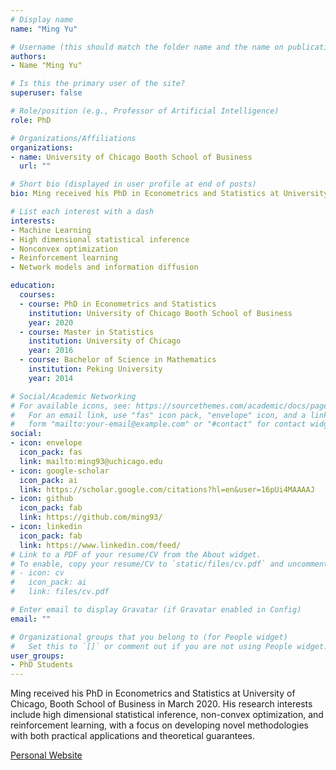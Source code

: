 ```yaml
---
# Display name
name: "Ming Yu"

# Username (this should match the folder name and the name on publications)
authors:
- Name "Ming Yu"

# Is this the primary user of the site?
superuser: false

# Role/position (e.g., Professor of Artificial Intelligence)
role: PhD

# Organizations/Affiliations
organizations:
- name: University of Chicago Booth School of Business
  url: ""

# Short bio (displayed in user profile at end of posts)
bio: Ming received his PhD in Econometrics and Statistics at University of Chicago, Booth School of Business in March 2020. His research interests include high dimensional statistical inference, non-convex optimization, and reinforcement learning, with a focus on developing novel methodologies with both practical applications and theoretical guarantees.

# List each interest with a dash
interests:
- Machine Learning
- High dimensional statistical inference
- Nonconvex optimization
- Reinforcement learning
- Network models and information diffusion

education:
  courses:
  - course: PhD in Econometrics and Statistics
    institution: University of Chicago Booth School of Business
    year: 2020
  - course: Master in Statistics
    institution: University of Chicago
    year: 2016
  - course: Bachelor of Science in Mathematics
    institution: Peking University
    year: 2014

# Social/Academic Networking
# For available icons, see: https://sourcethemes.com/academic/docs/page-builder/#icons
#   For an email link, use "fas" icon pack, "envelope" icon, and a link in the
#   form "mailto:your-email@example.com" or "#contact" for contact widget.
social:
- icon: envelope
  icon_pack: fas
  link: mailto:ming93@uchicago.edu
- icon: google-scholar
  icon_pack: ai
  link: https://scholar.google.com/citations?hl=en&user=16pUi4MAAAAJ
- icon: github
  icon_pack: fab
  link: https://github.com/ming93/
- icon: linkedin
  icon_pack: fab
  link: https://www.linkedin.com/feed/
# Link to a PDF of your resume/CV from the About widget.
# To enable, copy your resume/CV to `static/files/cv.pdf` and uncomment the lines below.
# - icon: cv
#   icon_pack: ai
#   link: files/cv.pdf

# Enter email to display Gravatar (if Gravatar enabled in Config)
email: ""

# Organizational groups that you belong to (for People widget)
#   Set this to `[]` or comment out if you are not using People widget.
user_groups:
- PhD Students
---
```



Ming received his PhD in Econometrics and Statistics at University of Chicago,
Booth School of Business in March 2020. His research interests include high
dimensional statistical inference, non-convex optimization, and reinforcement
learning, with a focus on developing novel methodologies with both practical
applications and theoretical guarantees.

[Personal Website](http://home.uchicago.edu/~ming93/)
